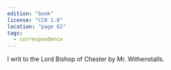 ```yaml
---
edition: "book"
license: "CC0 1.0"
location: "page 62"
tags:
  - correspondence
---
```

I writ to the Lord Bishop of Chester by Mr.
Withenstalls.
